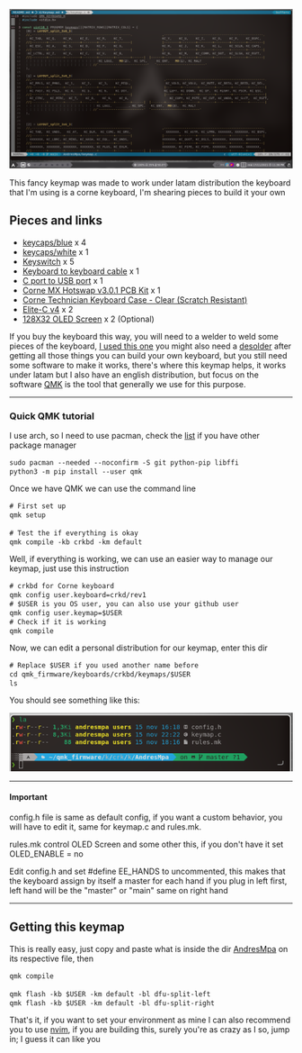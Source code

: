 ![keymap](../examples/keymap.png)

This fancy keymap was made to work under latam distribution the keyboard that
I'm using is a corne keyboard, I'm shearing pieces to build it your own

## Pieces and links

- [keycaps/blue](https://www.amazon.com/dp/B07SHL4DMZ?psc=1&ref=ppx_yo2_dt_b_product_details) x 4
- [keycaps/white](https://www.amazon.com/Profile-Keyset-gruesas-teclado-mec%C3%A1nico/dp/B08YR6KNX9/ref=pd_rhf_ee_s_rp_c_2_2/131-5869225-5262935?pd_rd_w=TFlxK&pf_rd_p=ea4c61f8-82f0-45ed-80f2-188a75a3e925&pf_rd_r=8N8E9EBFEXCVQ93M4H5A&pd_rd_r=b3ee0173-9925-4dd5-b0ec-08bc11ea6b45&pd_rd_wg=A2lJo&pd_rd_i=B08YR6KNX9&psc=1) x 1
- [Keyswitch](https://www.amazon.com/gp/product/B0121JH9XI/ref=ppx_yo_dt_b_asin_title_o07_s00?ie=UTF8&th=1) x 5
- [Keyboard to keyboard cable](https://www.amazon.com/est%C3%A9reo-espiral-Haokiang-grados-extensi%C3%B3n/dp/B07FFW8YZR/ref=pd_rhf_ee_s_rp_c_2_7/131-5869225-5262935?pd_rd_w=TFlxK&pf_rd_p=ea4c61f8-82f0-45ed-80f2-188a75a3e925&pf_rd_r=8N8E9EBFEXCVQ93M4H5A&pd_rd_r=b3ee0173-9925-4dd5-b0ec-08bc11ea6b45&pd_rd_wg=A2lJo&pd_rd_i=B07FFW8YZR&psc=1) x 1
- [C port to USB port](https://www.amazon.com/Powerline-durabilidad-dispositivos-incluyendo-Chromebook/dp/B01M3NB6FB/ref=pd_rhf_ee_s_rp_c_2_6/131-5869225-5262935?pd_rd_w=TFlxK&pf_rd_p=ea4c61f8-82f0-45ed-80f2-188a75a3e925&pf_rd_r=8N8E9EBFEXCVQ93M4H5A&pd_rd_r=b3ee0173-9925-4dd5-b0ec-08bc11ea6b45&pd_rd_wg=A2lJo&pd_rd_i=B01M3NB6FB&th=1) x 1
- [Corne MX Hotswap v3.0.1 PCB Kit](https://www.littlekeyboards.com/collections/corne-pcb-kits/products/corne-mx-hotswap-pcb-kit-v3?variant=32252819308611) x 1
- [Corne Technician Keyboard Case - Clear (Scratch Resistant)](https://www.littlekeyboards.com/products/corne-technician-keyboard-case)
- [Elite-C v4](https://www.littlekeyboards.com/products/elite-c-v3) x 2
- [128X32 OLED Screen](https://www.littlekeyboards.com/products/oled-screen) x 2 (Optional)

If you buy the keyboard this way, you will need to a welder to weld some pieces
of the keyboard, [I used this one](https://www.amazon.com/gp/product/B087767KNW/ref=ppx_yo_dt_b_asin_title_o06_s00?ie=UTF8&psc=1)
you might also need a [desolder](https://www.amazon.com/gp/product/B08Y71S2Q6/ref=ppx_yo_dt_b_asin_title_o01_s01?ie=UTF8&psc=1)
after getting all those things you can build your own keyboard, but you still
need some software to make it works, there's where this keymap helps, it works
under latam but I also have an english distribution, but focus on the software
[QMK](https://beta.docs.qmk.fm/tutorial) is the tool that generally we use for
this purpose.

---

### Quick QMK tutorial

I use arch, so I need to use pacman, check the [list](https://beta.docs.qmk.fm/tutorial/newbs_getting_started#linux-wsl)
if you have other package manager

```
sudo pacman --needed --noconfirm -S git python-pip libffi
python3 -m pip install --user qmk
```

Once we have QMK we can use the command line

```
# First set up
qmk setup

# Test the if everything is okay
qmk compile -kb crkbd -km default
```

Well, if everything is working, we can use an easier way
to manage our keymap, just use this instruction

```
# crkbd for Corne keyboard
qmk config user.keyboard=crkd/rev1
# $USER is you OS user, you can also use your github user
qmk config user.keymap=$USER
# Check if it is working
qmk compile
```

Now, we can edit a personal distribution for our keymap,
enter this dir

```
# Replace $USER if you used another name before
cd qmk_firmware/keyboards/crkbd/keymaps/$USER
ls
```

You should see something like this:

![Files](../examples/keymap_files.png)

---

#### Important

config.h file is same as default config,
if you want a custom behavior, you will have to edit it,
same for keymap.c and rules.mk.

rules.mk control OLED Screen and some other this, if
you don't have it set OLED_ENABLE = no

Edit config.h and set #define EE_HANDS to uncommented, this
makes that the keyboard assign by itself a master for each hand
if you plug in left first, left hand will be the "master" or
"main" same on right hand

---

## Getting this keymap

This is really easy, just copy and paste what is inside the
dir [AndresMpa](../AndresMpa) on its respective file, then

```
qmk compile

qmk flash -kb $USER -km default -bl dfu-split-left
qmk flash -kb $USER -km default -bl dfu-split-right
```

That's it, if you want to set your environment as mine I can
also recommend you to use [nvim](https://github.com/AndresMpa/nvim-configuration), if you are building this, surely you're as
crazy as I so, jump in; I guess it can like you
